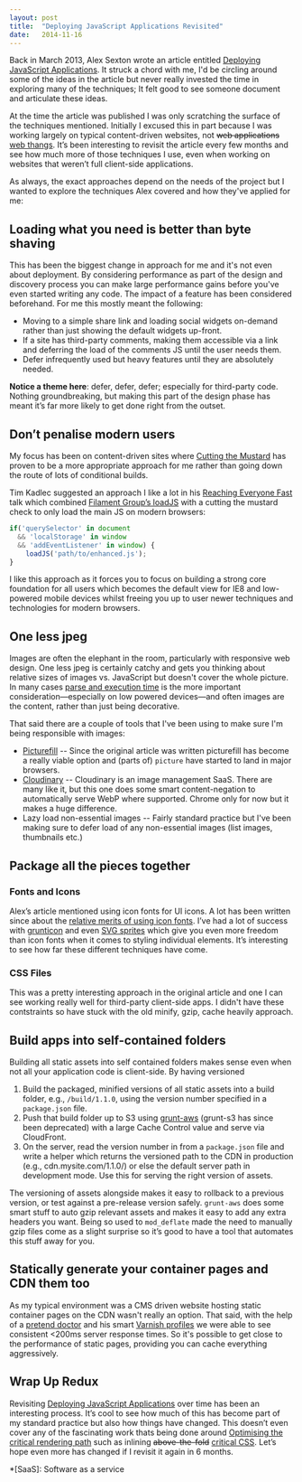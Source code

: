 ```yaml
---
layout: post
title:  "Deploying JavaScript Applications Revisited"
date:   2014-11-16
---
```


Back in March 2013, Alex Sexton wrote an article entitled [Deploying JavaScript Applications](https://alexsexton.com/blog/2013/03/deploying-javascript-applications/). It struck a chord with me, I'd be circling around some of the ideas in the article but never really invested the time in exploring many of the techniques; It felt good to see someone document and articulate these ideas.

At the time the article was published I was only scratching the surface of the techniques mentioned. Initially I excused this in part because I was working largely on typical content-driven websites, not <del>web applications</del> [web thangs](http://adactio.com/journal/6246/). It’s been interesting to revisit the article every few months and see how much more of those techniques I use, even when working on websites that weren’t full client-side applications.

As always, the exact approaches depend on the needs of the project but I wanted to explore the techniques Alex covered and how they've applied for me:

## Loading what you need is better than byte shaving

This has been the biggest change in approach for me and it's not even about deployment. By considering performance as part of the design and discovery process you can make large performance gains before you've even started writing any code. The impact of a feature has been considered beforehand. For me this mostly meant the following:

- Moving to a simple share link and loading social widgets on-demand rather than just showing the default widgets up-front.
- If a site has third-party comments, making them accessible via a link and deferring the load of the comments JS until the user needs them.
- Defer infrequently used but heavy features until they are absolutely needed.

**Notice a theme here**: defer, defer, defer; especially for third-party code. Nothing groundbreaking, but making this part of the design phase has meant it’s far more likely to get done right from the outset.

## Don’t penalise modern users

My focus has been on content-driven sites where [Cutting the Mustard](http://responsivenews.co.uk/post/18948466399/cutting-the-mustard) has proven to be a more appropriate approach for me rather than going down the route of lots of conditional builds.

Tim Kadlec suggested an approach I like a lot in his [Reaching Everyone Fast](http://www.youtube.com/watch?v=kylciFbrwcY) talk which combined [Filament Group’s loadJS](https://github.com/filamentgroup/loadJS) with a cutting the mustard check to only load the main JS on modern browsers:

~~~ javascript
if('querySelector' in document
  && 'localStorage' in window
  && 'addEventListener' in window) {
    loadJS('path/to/enhanced.js');
}
~~~

I like this approach as it forces you to focus on building a strong core foundation for all users which becomes the default view for IE8 and low-powered mobile devices whilst freeing you up to user newer techniques and technologies for modern browsers.

## One less jpeg

Images are often the elephant in the room, particularly with responsive web design. One less jpeg is certainly catchy and gets you thinking about relative sizes of images vs. JavaScript but doesn't cover the whole picture. In many cases [parse and execution time](http://timkadlec.com/2014/09/js-parse-and-execution-time/) is the more important consideration—especially on low powered devices—and often images are the content, rather than just being decorative.

That said there are a couple of tools that I've been using to make sure I'm being responsible with images:

- [Picturefill](https://github.com/scottjehl/picturefill) -- Since the original article was written picturefill has become a really viable option and (parts of) `picture` have started to land in major browsers.
- [Cloudinary](http://cloudinary.com/) -- Cloudinary is an image management SaaS. There are many like it, but this one does some smart content-negation to automatically serve WebP where supported. Chrome only for now but it makes a huge difference.
- Lazy load non-essential images -- Fairly standard practice but I've been making sure to defer load of any non-essential images (list images, thumbnails etc.)

## Package all the pieces together

### Fonts and Icons

Alex’s article mentioned using icon fonts for UI icons. A lot has been written since about the [relative merits of using icon fonts](http://ianfeather.co.uk/ten-reasons-we-switched-from-an-icon-font-to-svg/). I’ve had a lot of success with [grunticon](https://github.com/filamentgroup/grunticon) and even [SVG sprites](http://css-tricks.com/svg-sprites-use-better-icon-fonts/) which give you even more freedom than icon fonts when it comes to styling individual elements. It’s interesting to see how far these different techniques have come.

### CSS Files

This was a pretty interesting approach in the original article and one I can see working really well for third-party client-side apps. I didn't have these contstraints so have stuck with the old minify, gzip, cache heavily approach.

## Build apps into self-contained folders

Building all static assets into self contained folders makes sense even when not all your application code is client-side. By having versioned

1. Build the packaged, minified versions of all static assets into a build folder, e.g., `/build/1.1.0`, using the version number specified in a `package.json` file.
2. Push that build folder up to S3 using [grunt-aws](https://github.com/jpillora/grunt-aws) (grunt-s3 has since been deprecated) with a large Cache Control value and serve via CloudFront.
3. On the server, read the version number in from a `package.json` file and write a helper which returns the versioned path to the CDN in production (e.g., cdn.mysite.com/1.1.0/) or else the default server path in development mode. Use this for serving the right version of assets.

The versioning of assets alongside makes it easy to rollback to a previous version, or test against a pre-release version safely. `grunt-aws` does some smart stuff to auto gzip relevant assets and makes it easy to add any extra headers you want. Being so used to `mod_deflate` made the need to manually gzip files come as a slight surprise so it’s good to have a tool that  automates this stuff away for you.

## Statically generate your container pages and CDN them too

As my typical environment was a CMS driven website hosting static container pages on the CDN wasn't really an option. That said, with the help of a [pretend doctor](https://twitter.com/drlukeowen) and his smart [Varnish profiles](https://www.varnish-cache.org/) we were able to see consistent <200ms server response times. So it's possible to get close to the performance of static pages, providing you can cache everything aggressively.

## Wrap Up Redux

Revisiting [Deploying JavaScript Applications](https://alexsexton.com/blog/2013/03/deploying-javascript-applications/) over time has been an interesting process. It’s cool to see how much of this has become part of my standard practice but also how things have changed. This doesn’t even cover any of the fascinating work thats being done around [Optimising the critical rendering path](https://docs.google.com/a/davidrapson.co.uk/presentation/) such as inlining <del>above-the-fold</del> [critical CSS](https://github.com/addyosmani/critical). Let’s hope even more has changed if I revisit it again in 6 months.




*[SaaS]: Software as a service


